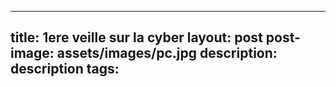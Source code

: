 ---
title: 1ere veille sur la cyber
layout: post
post-image: assets/images/pc.jpg
description: description
tags:
-
